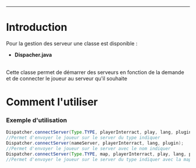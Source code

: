 <hr/>
<h1>Introduction</h1>
<p>Pour la gestion des serveur une classe est disponible :
	<ul>
		<li><strong>Dispacher.java</strong></li>
	</ul>
	<br/>
	Cette classe permet de démarrer des serveurs en fonction de la demande et de connecter le joueur au serveur qu'il souhaite 
	<br/>
</p>
<h1>Comment l'utiliser</h1>
<h3>Exemple d'utilisation</h3>

```java
Dispatcher.connectServer(Type.TYPE, playerInterract, play, lang, plugin); 
//Permet d'envoyer le joueur sur le server du type indiquer
Dispatcher.connectServer(nameServer, playerInterract, lang, plugin);
//Permet d'envoyer le joueur sur le server avec le nom indiquer
Dispatcher.connectServer(Type.TYPE, map, playerInterract, play, lang, plugin);
//Permet d'envoyer le joueur sur le server du type indiquer avec la map indiquer
```
